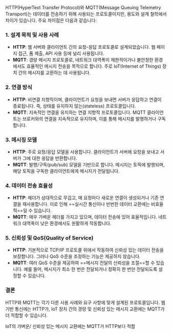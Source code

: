   
HTTP(HyperText Transfer Protocol)와 MQTT(Message Queuing Telemetry Transport)는 데이터를 전송하기 위해 사용되는 프로토콜이지만, 용도와 설계 철학에서 차이가 있습니다. 주요 차이점은 다음과 같습니다:

### 1. 설계 목적 및 사용 사례

- **HTTP**: 웹 서버와 클라이언트 간의 요청-응답 프로토콜로 설계되었습니다. 웹 페이지 접근, 폼 제출, API 사용 등에 널리 사용됩니다.
- **MQTT**: 경량 메시지 프로토콜로, 네트워크 대역폭이 제한적이거나 불안정한 환경에서도 효율적인 메시지 전송을 목적으로 합니다. 주로 IoT(Internet of Things) 장치 간의 메시지를 교환하는 데 사용됩니다.

### 2. 연결 방식

- **HTTP**: 비연결 지향적이며, 클라이언트가 요청을 보내면 서버가 응답하고 연결이 종료됩니다. 즉, 상태를 유지하지 않는(stateless) 프로토콜입니다.
- **MQTT**: 지속적인 연결을 유지하는 연결 지향적 프로토콜입니다. MQTT 클라이언트는 브로커와의 연결을 지속적으로 유지하며, 이를 통해 메시지를 발행하거나 구독합니다.

### 3. 메시징 모델

- **HTTP**: 주로 요청/응답 모델을 사용합니다. 클라이언트가 서버에 요청을 보내고 서버가 그에 대한 응답을 반환합니다.
- **MQTT**: 발행/구독(pub/sub) 모델을 기반으로 합니다. 메시지는 토픽에 발행되며, 해당 토픽을 구독한 클라이언트에게 메시지가 전달됩니다.

### 4. 데이터 전송 효율성

- **HTTP**: 헤더가 상대적으로 무겁고, 매 요청마다 새로운 연결이 생성되거나 기존 연결을 재사용합니다. 이로 인해 ==실시간 통신이나 빈번한 데이터 교환에는 비효율적==일 수 있습니다.
- **MQTT**: 매우 가벼운 헤더를 가지고 있으며, 데이터 전송에 있어 효율적입니다. 네트워크 대역폭이 낮은 환경에서도 원활하게 작동합니다.

### 5. 신뢰성 및 QoS(Quality of Service)

- **HTTP**: 기본적으로 TCP/IP 프로토콜 위에서 작동하여 신뢰성 있는 데이터 전송을 보장합니다. 그러나 QoS 수준을 조정하는 기능은 제공하지 않습니다.
- **MQTT**: 여러 QoS 수준을 제공하여 ==메시지 전달의 신뢰성을 조절==할 수 있습니다. 예를 들어, 메시지가 최소 한 번은 전달되거나 정확히 한 번만 전달되도록 설정할 수 있습니다.

### 결론

HTTP와 MQTT는 각기 다른 사용 사례와 요구 사항에 맞게 설계된 프로토콜입니다. 
웹 기반 통신에는 HTTP가, IoT 장치 간의 경량 및 신뢰성 있는 메시지 교환에는 MQTT가 더 적합할 수 있습니다.

IoT의 가벼운/ 신뢰성 있는 메시지 교환에는 MQTT가 HTTP보다 적합
